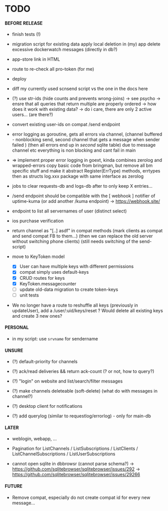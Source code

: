 

  TODO
========


#### BEFORE RELEASE

 - finish tests (!)

 - migration script for existing data
   apply local deletion in (my) app
   delete excessive dockerwatch messages (directly in db?)

 - app-store link in HTML

 - route to re-check all pro-token (for me)

 - deploy

 - diff my currently used scnsend script vs the one in the docs here

- (?) use str-ids (hide counts and prevents wrong-joins) -> see psycho
  -> ensre that all queries that return multiple are properly ordered
  -> how does it work with existing data? 
  -> do i care, there are only 2 active users... (are there?)

 - convert existing user-ids on compat /send endpoint

 - error logging as goroutine, gets all errors via channel,
   (channel buffered - nonblocking send, second channel that gets a message when sender failed )
   (then all errors end up in _second_ sqlite table)
   due to message channel etc everything is non blocking and cant fail in main

 - => implement proper error logging in goext, kinda combines zerolog and wrapped-errors
      copy basic code from bringman, but remove all bm specific stuff and make it abstract
      Register(ErrType) methods, errtypes then as structs
      log.xxx package with same interface as zerolog
      
 - jobs to clear requests-db and logs-db after to only keep X entries...

 - /send endpoint should be compatible with the [ webhook ] notifier of uptime-kuma
   (or add another /kuma endpoint)
   -> https://webhook.site/

 - endpoint to list all servernames of user (distinct select)

 - ios purchase verification

 - return channel as "[..] asdf" in compat methods (mark clients as compat and send compat FB to them...)
   (then we can replace the old server without switching phone clients)
   (still needs switching of the send-script)

 - move to KeyToken model
     * [X] User can have multiple keys with different permissions
     * [X] compat simply uses default-keys
     * [X] CRUD routes for keys
     * [X] KeyToken.messagecounter
     * [ ] update old-data migration to create token-keys
     * [ ] unit tests

 - We no longer have a route to reshuffle all keys (previously in updateUser), add a /user/:uid/keys/reset ?
   Would delete all existing keys and create 3 new ones?

#### PERSONAL

 - in my script: use `srvname` for sendername

#### UNSURE

 - (?) default-priority for channels

 - (?) ack/read deliveries && return ack-count  (? or not, how to query?)

 - (?) "login" on website and list/search/filter messages

 - (?) make channels deleteable (soft-delete) (what do with messages in channel?)

 - (?) desktop client for notifications

- (?) add querylog (similar to requestlog/errorlog) - only for main-db

#### LATER

 - weblogin, webapp, ...

 - Pagination for ListChannels / ListSubscriptions / ListClients / ListChannelSubscriptions / ListUserSubscriptions

 - cannot open sqlite in dbbrowsr (cannot parse schema?)
   -> https://github.com/sqlitebrowser/sqlitebrowser/issues/292 -> https://github.com/sqlitebrowser/sqlitebrowser/issues/29266

#### FUTURE

 - Remove compat, especially do not create compat id for every new message...

